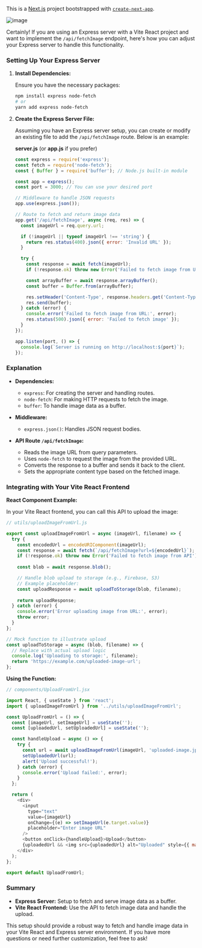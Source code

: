 
This is a [Next.js](https://nextjs.org/) project bootstrapped with [`create-next-app`](https://github.com/vercel/next.js/tree/canary/packages/create-next-app).

![image](https://github.com/user-attachments/assets/8a819a24-12be-4f3e-9eb9-54531bcba480)



Certainly! If you are using an Express server with a Vite React project and want to implement the `/api/fetchImage` endpoint, here's how you can adjust your Express server to handle this functionality.

### Setting Up Your Express Server

1. **Install Dependencies:**

   Ensure you have the necessary packages:

   ```bash
   npm install express node-fetch
   # or
   yarn add express node-fetch
   ```

2. **Create the Express Server File:**

   Assuming you have an Express server setup, you can create or modify an existing file to add the `/api/fetchImage` route. Below is an example:

   **server.js** (or **app.js** if you prefer)

   ```javascript
   const express = require('express');
   const fetch = require('node-fetch');
   const { Buffer } = require('buffer'); // Node.js built-in module

   const app = express();
   const port = 3000; // You can use your desired port

   // Middleware to handle JSON requests
   app.use(express.json());

   // Route to fetch and return image data
   app.get('/api/fetchImage', async (req, res) => {
     const imageUrl = req.query.url;

     if (!imageUrl || typeof imageUrl !== 'string') {
       return res.status(400).json({ error: 'Invalid URL' });
     }

     try {
       const response = await fetch(imageUrl);
       if (!response.ok) throw new Error('Failed to fetch image from URL');

       const arrayBuffer = await response.arrayBuffer();
       const buffer = Buffer.from(arrayBuffer);

       res.setHeader('Content-Type', response.headers.get('Content-Type') || 'application/octet-stream');
       res.send(buffer);
     } catch (error) {
       console.error('Failed to fetch image from URL:', error);
       res.status(500).json({ error: 'Failed to fetch image' });
     }
   });

   app.listen(port, () => {
     console.log(`Server is running on http://localhost:${port}`);
   });
   ```

### Explanation

- **Dependencies:**
  - `express`: For creating the server and handling routes.
  - `node-fetch`: For making HTTP requests to fetch the image.
  - `buffer`: To handle image data as a buffer.

- **Middleware:**
  - `express.json()`: Handles JSON request bodies.

- **API Route `/api/fetchImage`:**
  - Reads the image URL from query parameters.
  - Uses `node-fetch` to request the image from the provided URL.
  - Converts the response to a buffer and sends it back to the client.
  - Sets the appropriate content type based on the fetched image.

### Integrating with Your Vite React Frontend

**React Component Example:**

In your Vite React frontend, you can call this API to upload the image:

```javascript
// utils/uploadImageFromUrl.js

export const uploadImageFromUrl = async (imageUrl, filename) => {
  try {
    const encodedUrl = encodeURIComponent(imageUrl);
    const response = await fetch(`/api/fetchImage?url=${encodedUrl}`);
    if (!response.ok) throw new Error('Failed to fetch image from API');
    
    const blob = await response.blob();

    // Handle blob upload to storage (e.g., Firebase, S3)
    // Example placeholder:
    const uploadResponse = await uploadToStorage(blob, filename);
    
    return uploadResponse;
  } catch (error) {
    console.error('Error uploading image from URL:', error);
    throw error;
  }
};

// Mock function to illustrate upload
const uploadToStorage = async (blob, filename) => {
  // Replace with actual upload logic
  console.log('Uploading to storage:', filename);
  return 'https://example.com/uploaded-image-url';
};
```

**Using the Function:**

```javascript
// components/UploadFromUrl.jsx

import React, { useState } from 'react';
import { uploadImageFromUrl } from '../utils/uploadImageFromUrl';

const UploadFromUrl = () => {
  const [imageUrl, setImageUrl] = useState('');
  const [uploadedUrl, setUploadedUrl] = useState('');

  const handleUpload = async () => {
    try {
      const url = await uploadImageFromUrl(imageUrl, 'uploaded-image.jpg');
      setUploadedUrl(url);
      alert('Upload successful!');
    } catch (error) {
      console.error('Upload failed:', error);
    }
  };

  return (
    <div>
      <input
        type="text"
        value={imageUrl}
        onChange={(e) => setImageUrl(e.target.value)}
        placeholder="Enter image URL"
      />
      <button onClick={handleUpload}>Upload</button>
      {uploadedUrl && <img src={uploadedUrl} alt="Uploaded" style={{ marginTop: 20, maxWidth: '100%', height: 'auto' }} />}
    </div>
  );
};

export default UploadFromUrl;
```

### Summary

- **Express Server:** Setup to fetch and serve image data as a buffer.
- **Vite React Frontend:** Use the API to fetch image data and handle the upload.

This setup should provide a robust way to fetch and handle image data in your Vite React and Express server environment. If you have more questions or need further customization, feel free to ask!
